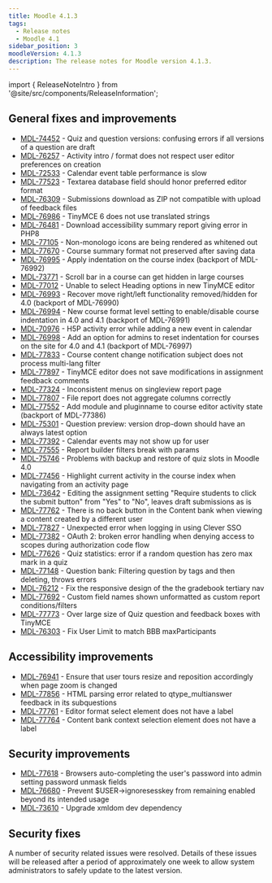 ```yaml
---
title: Moodle 4.1.3
tags:
  - Release notes
  - Moodle 4.1
sidebar_position: 3
moodleVersion: 4.1.3
description: The release notes for Moodle version 4.1.3.
---
```


import { ReleaseNoteIntro } from '@site/src/components/ReleaseInformation';

<ReleaseNoteIntro releaseName={frontMatter.moodleVersion} />

## General fixes and improvements
<!-- cspell:disable -->
- [MDL-74452](https://tracker.moodle.org/browse/MDL-74452) - Quiz and question versions: confusing errors if all versions of a question are draft
- [MDL-76257](https://tracker.moodle.org/browse/MDL-76257) - Activity intro / format does not respect user editor preferences on creation
- [MDL-72533](https://tracker.moodle.org/browse/MDL-72533) - Calendar event table performance is slow
- [MDL-77523](https://tracker.moodle.org/browse/MDL-77523) - Textarea database field should honor preferred editor format
- [MDL-76309](https://tracker.moodle.org/browse/MDL-76309) - Submissions download as ZIP not compatible with upload of feedback files
- [MDL-76986](https://tracker.moodle.org/browse/MDL-76986) - TinyMCE 6 does not use translated strings
- [MDL-76481](https://tracker.moodle.org/browse/MDL-76481) - Download accessibility summary report giving error in PHP8
- [MDL-77105](https://tracker.moodle.org/browse/MDL-77105) - Non-monologo icons are being rendered as whitened out
- [MDL-77670](https://tracker.moodle.org/browse/MDL-77670) - Course summary format not preserved after saving data
- [MDL-76995](https://tracker.moodle.org/browse/MDL-76995) - Apply indentation on the course index (backport of MDL-76992)
- [MDL-73771](https://tracker.moodle.org/browse/MDL-73771) - Scroll bar in a course can get hidden in large courses
- [MDL-77012](https://tracker.moodle.org/browse/MDL-77012) - Unable to select Heading options in new TinyMCE editor
- [MDL-76993](https://tracker.moodle.org/browse/MDL-76993) - Recover move right/left functionality removed/hidden for 4.0 (backport of MDL-76990)
- [MDL-76994](https://tracker.moodle.org/browse/MDL-76994) - New course format level setting to enable/disable course indentation in 4.0 and 4.1 (backport of MDL-76991)
- [MDL-70976](https://tracker.moodle.org/browse/MDL-70976) - H5P activity error while adding a new event in calendar
- [MDL-76998](https://tracker.moodle.org/browse/MDL-76998) - Add an option for admins to reset indentation for courses on the site for 4.0 and 4.1 (backport of MDL-76997)
- [MDL-77833](https://tracker.moodle.org/browse/MDL-77833) - Course content change notification subject does not process multi-lang filter
- [MDL-77897](https://tracker.moodle.org/browse/MDL-77897) - TinyMCE editor does not save modifications in assignment feedback comments
- [MDL-77324](https://tracker.moodle.org/browse/MDL-77324) - Inconsistent menus on singleview report page
- [MDL-77807](https://tracker.moodle.org/browse/MDL-77807) - File report does not aggregate columns correctly
- [MDL-77552](https://tracker.moodle.org/browse/MDL-77552) - Add module and pluginname to course editor activity state (backport of MDL-77386)
- [MDL-75301](https://tracker.moodle.org/browse/MDL-75301) - Question preview: version drop-down should have an always latest option
- [MDL-77392](https://tracker.moodle.org/browse/MDL-77392) - Calendar events may not show up for user
- [MDL-77555](https://tracker.moodle.org/browse/MDL-77555) - Report builder filters break with params
- [MDL-75746](https://tracker.moodle.org/browse/MDL-75746) - Problems with backup and restore of quiz slots in Moodle 4.0
- [MDL-77456](https://tracker.moodle.org/browse/MDL-77456) - Highlight current activity in the course index when navigating from an activity page
- [MDL-73642](https://tracker.moodle.org/browse/MDL-73642) - Editing the assignment setting "Require students to click the submit button" from "Yes" to "No", leaves draft submissions as is
- [MDL-77762](https://tracker.moodle.org/browse/MDL-77762) - There is no back button in the Content bank when viewing a content created by a different user
- [MDL-77827](https://tracker.moodle.org/browse/MDL-77827) - Unexpected error when logging in using Clever SSO
- [MDL-77382](https://tracker.moodle.org/browse/MDL-77382) - OAuth 2: broken error handling when denying access to scopes during authorization code flow
- [MDL-77626](https://tracker.moodle.org/browse/MDL-77626) - Quiz statistics: error if a random question has zero max mark in a quiz
- [MDL-77148](https://tracker.moodle.org/browse/MDL-77148) - Question bank: Filtering question by tags and then deleting, throws errors
- [MDL-76212](https://tracker.moodle.org/browse/MDL-76212) - Fix the responsive design of the the gradebook tertiary nav
- [MDL-77692](https://tracker.moodle.org/browse/MDL-77692) - Custom field names shown unformatted as custom report conditions/filters
- [MDL-77773](https://tracker.moodle.org/browse/MDL-77773) - Over large size of Quiz question and feedback boxes with TinyMCE
- [MDL-76303](https://tracker.moodle.org/browse/MDL-76303) - Fix User Limit to match BBB maxParticipants
<!-- cspell:enable -->

## Accessibility improvements
<!-- cspell:disable -->
- [MDL-76941](https://tracker.moodle.org/browse/MDL-76941) - Ensure that user tours resize and reposition accordingly when page zoom is changed
- [MDL-77856](https://tracker.moodle.org/browse/MDL-77856) - HTML parsing error related to qtype_multianswer feedback in its subquestions
- [MDL-77761](https://tracker.moodle.org/browse/MDL-77761) - Editor format select element does not have a label
- [MDL-77764](https://tracker.moodle.org/browse/MDL-77764) - Content bank context selection element does not have a label
<!-- cspell:enable -->

## Security improvements
<!-- cspell:disable -->
- [MDL-77618](https://tracker.moodle.org/browse/MDL-77618) - Browsers auto-completing the user's password into admin setting password unmask fields
- [MDL-76680](https://tracker.moodle.org/browse/MDL-76680) - Prevent $USER->ignoresesskey from remaining enabled beyond its intended usage
- [MDL-73610](https://tracker.moodle.org/browse/MDL-73610) - Upgrade xmldom dev dependency
<!-- cspell:enable -->

## Security fixes

A number of security related issues were resolved. Details of these issues will be released after a period of approximately one week to allow system administrators to safely update to the latest version.
